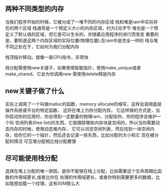 ## 两种不同类型的内存
当我们程序开始的时候，它被分成了一堆不同的内存区域
栈和堆是ram中实际存在的两个区域
栈通常是一个预定义大小的内存区域，约为2兆字节
堆也是一个预定义了默认值的区域，但它是可以生长的，并随着应用程序的进行而改变
重要的是，要知道这两个内存区域的实际位置(物理位置),在ram中是完全一样的
栈与堆不同之处在于，它如何为我们分配内存

栈顶指针移动。就像一条CPU指令，非常快

栈分配需使用new关键子，如果使用智能指针，使用make_unique或者make_shared，它会为你调用new
需使用delete释放内存

## new关键子做了什么
实际上调用了一个叫做malloc的函数，memory allocate的缩写，这样会调用底层操作系统或平台的特定函数，
这将在堆上为你分配内存。
它这样做的方式是，当你启动你的应用时，你会得到一定数量的物理ram，分配给你，你的程序会维护一个叫
空闲列表(free list)的东西，它是跟踪哪些内存块是空闲的，所以当你需要动态内存的时候，使用动态堆内存，
它可以浏览空闲列表，然后找到一块空闲内存，给你它的一个指针，然后还会记录一些东西，比如分配的大小和它
现在被分配的情况
可见堆分配相比栈分配要慢

## 尽可能使用栈分配
选择在堆上分配的唯一原因，是你不能够在栈上分配，比如需要这个生命周期比函数的作用域更长,或者比你在
处理的作用域更长，或者你特别需要更多的数据，比如我想加载一个纹理，这有50M那么大